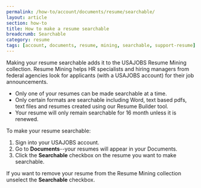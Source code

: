 ```yaml
---
permalink: /how-to/account/documents/resume/searchable/
layout: article
section: how-to
title: How to make a resume searchable
breadcrumb: Searchable
category: resume
tags: [account, documents, resume, mining, searchable, support-resume]
---
```


Making your resume searchable adds it to the USAJOBS Resume Mining collection. Resume Mining helps HR specialists and hiring managers from federal agencies look for applicants (with a USAJOBS account) for their job announcements. 

* Only one of your resumes can be made searchable at a time.
* Only certain formats are searchable including Word, text based pdfs, text files and resumes created using our Resume Builder tool.
* Your resume will only remain searchable for 16 month unless it is renewed.

To make your resume searchable:

1. Sign into your USAJOBS account.
2. Go to **Documents**--your resumes will appear in your Documents.
2. Click the **Searchable** checkbox on the resume you want to make searchable.

If you want to remove your resume from the Resume Mining collection unselect the **Searchable** checkbox.
